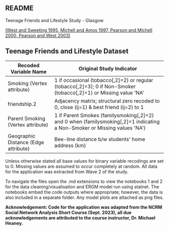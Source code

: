 ## README

Teenage Friends and Lifestyle Study - Glasgow

[(West and Sweeting 1995, Michell and Amos 1997, Pearson and Michell 2000, Pearson and West 2003)](https://www.stats.ox.ac.uk/~snijders/siena/Glasgow_data.htm)


## Teenage Friends and Lifestyle Dataset

|        Recoded Variable Name         |                               Original Study Indicator                           |
|------------------------------------- | ---------------------------------------------------------------------------------| 
|     Smoking (Vertex attribute)       |  1 if occasional (tobacco[,2]=2) or regular (tobacco[,2]=3); 0 if Non-Smoker (tobacco[,2]=1) or Missing value 'NA' |
|           friendship.2               |  Adjacency matrix; structural zero recoded to 0, close (ij=1) & best friend (ij=2) to 1|
| Parent Smoking (Vertex attribute)    |  1 if Parent Smokes (familysmoking[,2]=2) and 0 when (familysmoking[,2]=1 indicating a Non-Smoker or Missing values 'NA') |
| Geographic Distance (Edge attribute) |                   Bee-line distance b/w students' home address (km)              |

Unless otherwise stated all base values for binary variable recodings are set to 0. Missing values are assumed to occur
completely at random. All data for the application was extracted from Wave 2 of the study.

To navigate the files open the .md extensions to view the notebooks 1 and 2 for the data cleaning/visualisation and ERGM model run using statnet.
The notebooks embed the code outputs where appropriate; however, the data is also included in a separate folder. Any model plots are attached as
png files.

**Acknowledgement: Code for the application was adapted from the NCRM Social Network Analysis Short Course (Sept. 2023),
all due acknowledgements are attributed to the course instructor, Dr. Michael Heaney.**
